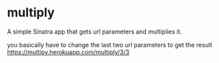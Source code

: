 # multiply
A simple Sinatra app that gets url parameters and multiplies it. 

you basically have to change the last two url parameters to get the result https://multipy.herokuapp.com/multiply/3/3

